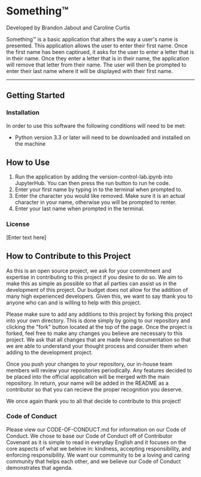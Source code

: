 # Something™

Developed by Brandon Jabout and Caroline Curtis

Something™ is a basic application that alters the way a user's name is presented. This application allows the user to enter their first name. Once the first name has been captirued, it asks for the user to enter a letter that is in their name. Once they enter a letter that is in their name, the application will remove that letter from their name. The user will then be prompted to enter their last name where it will be displayed with their first name.

---

## **Getting Started**

### **Installation**

In order to use this software the following conditions will need to be met:
- Python version 3.3 or later will need to be downloaded and installed on the machine

## **How to Use**

1. Run the application by adding the version-control-lab.ipynb into JupyterHub. You can then press the run button to run he code.
2. Enter your first name by typing in to the terminal when prompted to.
3. Enter the character you would like removed. Make sure it is an actual character in your name, otherwise you will be prompted to renter.
4. Enter your last name when prompted in the terminal.

### **License**

[Enter text here]

## **How to Contribute to this Project**

As this is an open source project, we ask for your commitment and expertise in contributing to this project if you desire to do so. We aim to make this as simple as possible so that all parties can assist us in the development of this project. Our budget does not allow for the addition of many high experienced developers. Given this, we want to say thank you to anyone who can and is willing to help with this project.

Please make sure to add any additions to this project by forking this project into your own directory. This is done simply by going to our repository and clicking the "fork" button located at the top of the page. Once the project is forked, feel free to make any changes you believe are necessary to this project. We ask that all changes that are made have documentation so that we are able to understand your thought process and consider them when adding to the development project.

Once you push your changes to your repository, our in-house team members will review your repositories periodically. Any features decided to be placed into the official application will be merged with the main repository. In return, your name will be added in the README as a contributor so that you can recieve the proper recognition you deserve.

We once again thank you to all that decide to contribute to this project!

### **Code of Conduct**

Please view our CODE-OF-CONDUCT.md for information on our Code of Conduct. We chose to base our Code of Conduct off of Contributor Covenant as it is simple to read in everyday English and it focuses on the core aspects of what we beleive in: kindness, accepting responsibility, and enforcing responsibility. We want our community to be a loving and caring community that helps each other, and we believe our Code of Conduct demonstrates that agenda.

